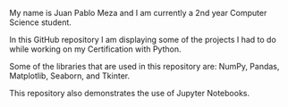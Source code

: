 My name is Juan Pablo Meza and I am currently a 2nd year Computer Science student.

In this GitHub repository I am displaying some of the projects I had to do while working on my Certification with Python.

Some of the libraries that are used in this repository are: NumPy, Pandas, Matplotlib, Seaborn, and Tkinter.

This repository also demonstrates the use of Jupyter Notebooks.
